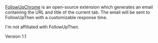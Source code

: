 [FollowUpChrome](https://chrome.google.com/webstore/detail/dhkacadpfcpbhglkfemngbdkciehamoj) is an open-source extension which generates an email containing the URL and title of the current tab. The email will be sent to FollowUpThen with a customizable response time.

I'm not affiliated with FollowUpThen.

Version 1.1
